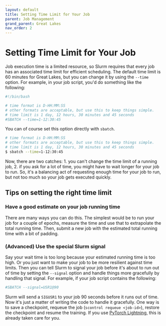 ```yaml
---
layout: default
title: Setting Time Limit for Your Job
parent: Job Management
grand_parent: Great Lakes
nav_order: 2
---
```

# Setting Time Limit for Your Job

Job execution time is a limited resource, so Slurm requires that every job has an associated time limit for efficient scheduling. The default time limit is 60 minutes for Great Lakes, but you can change it by using the `--time` option. For example, in your job script, you'd do something like the following:

```bash
#!/bin/bash

# time format is D-HH:MM:SS
# other formats are acceptable, but use this to keep things simple.
# time limit is 1 day, 12 hours, 30 minutes and 45 seconds
#SBATCH --time=1-12:30:45
```

You can of course set this option directly with `sbatch`.
```bash
# time format is D-HH:MM:SS
# other formats are acceptable, but use this to keep things simple.
# time limit is 1 day, 12 hours, 30 minutes and 45 seconds
$ sbatch --time=1-12:30:45
```

Now, there are two catches: 1. you can't change the time limit of a running job, 2. if you ask for a lot of time, you might have to wait longer for your job to run. So, it's a balancing act of requesting enough time for your job to run, but not too much so your job gets executed quickly.

## Tips on setting the right time limit
### Have a good estimate on your job running time
There are many ways you can do this. The simplest would be to run your job for a couple of epochs, measure the time and use that to extrapolate the total running time. Then, submit a new job with the estimated total running time with a bit of padding.

### (Advanced) Use the special Slurm signal
Say your wait time is too long because your estimated running time is too high. Or you just want to make your job to be more resilient against time limits. Then you can tell Slurm to signal your job before it's about to run out of time by setting the `--signal` option and handle things more gracefully by handling that signal. For example, if your job script contains the following:

```bash
#SBATCH --signal=USR1@90
```

Slurm will send a `SIGUSR1` to your job 90 seconds before it runs out of time. Now it's just a matter of writing the code to handle it gracefully. One way is to save a checkpoint, requeue the job (`scontrol requeue <job-id>`), restore the checkpoint and resume the training. If you use [PyTorch Lightning](https://pytorch-lightning.readthedocs.io/), this is already taken care for you.
